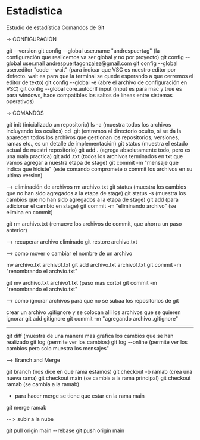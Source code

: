 # Estadistica
Estudio de estadística 
Comandos de Git

-> CONFIGURACIÓN

git --version
git config --global user.name "andrespuertag" (la configuración que realicemos va ser global y no por proyecto)
git config --global user.mail andrespuertagonzalez@gmail.com
git config --global user.editor "code --wait" (para indicar que VSC es nuestro editor por defecto. wait es para que la terminal se quede esperando a que cerremos el editor de texto)
git config --global -e (abre el archivo de configuración en VSC)
git config --global core.autocrlf input (input es para mac y true es para windows, hace compatibles los saltos de líneas entre sistemas operativos)

-> COMANDOS

git init (inicializado un repositorio)
ls -a (muestra todos los archivos incluyendo los ocultos)
cd .git (entramos al directorio oculto, si se da ls aparecen todos los archivos que gestionan los repositorios, versiones, ramas etc., es un detalle de implementación)
git status (muestra el estado actual de nuestri repositorio)
git add . (agrega absolutamente todo, pero es una mala practica)
git add .txt (todos los archivos terminados en txt que vamos agregar a nuestra etapa de stage)
git commit -m "mensaje que indica que hiciste" (este comando compromete o commit los archivos en su ultima version)

--> eliminación de archivos
rm archivo.txt
git status (muestra los cambios que no han sido agregados a la etapa de stage)
git status -s (muestra los cambios que no han sido agregados a la etapa de stage)
git add (para adicionar el cambio en stage)
git commit -m "eliminando archivo" (se elimina en commit)

git rm archivo.txt (remueve los archivos de commit, que ahorra un paso anterior)

--> recuperar archivo eliminado
git restore archivo.txt

--> como mover o cambiar el nombre de un archivo

mv archivo.txt archivo1.txt
git add archivo.txt archivo1.txt
git commit -m "renombrando el archvio.txt"

git mv archivo.txt archivo1.txt (paso mas corto)
git commit -m "renombrando el archvio.txt"

--> como ignorar archivos para que no se subaa los repositorios de git

crear un archivo .gitignore y se colocan alli los archivos que se quieren ignorar
git add gitignore
git commit -m "agregando archivo .gitignore"

---

git diff (muestra de una manera mas grafica los cambios que se han realizado
git log (permite ver los cambios)
git log --online (permite ver los cambios pero solo muestra los mensajes"

--> Branch and Merge

git branch (nos dice en que rama estamos)
git checkout -b ramab (crea una nueva rama)
git checkout main (se cambia a la rama principal)
git checkout ramab (se cambia a la ramab)

- para hacer merge se tiene que estar en la rama main

git merge ramab 


-- > subir a la nube

git pull origin main --rebase
git push origin main
